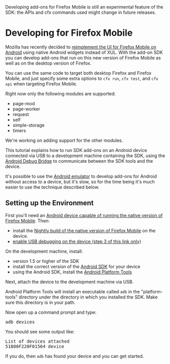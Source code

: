 <div class="warning">Developing add-ons for Firefox Mobile is still
an experimental feature of the SDK: the APIs and cfx commands used
might change in future releases.</div>

# Developing for Firefox Mobile #

Mozilla has recently decided to
[reimplement the UI for Firefox Mobile on Android](http://starkravingfinkle.org/blog/2011/11/firefox-for-android-native-android-ui/)
 using native Android widgets instead of XUL. With the add-on SDK you
can develop add-ons that run on this new version of Firefox Mobile as
well as on the desktop version of Firefox.

You can use the same code to target both desktop Firefox and Firefox
Mobile, and just specify some extra options to `cfx run`, `cfx test`,
and `cfx xpi` when targeting Firefox Mobile.

Right now only the following modules are supported:

* page-mod
* page-worker
* request
* self
* simple-storage
* timers

We're working on adding support for the other modules.

This tutorial explains how to run SDK add-ons on an Android
device connected via USB to a development machine containing the SDK, using the
[Android Debug Bridge](http://developer.android.com/guide/developing/tools/adb.html)
to communicate between the SDK tools and the device.

It's possible to use the
[Android emulator](http://developer.android.com/guide/developing/tools/emulator.html)
to develop add-ons for Android without access to a device, but it's slow,
so for the time being it's much easier to use the technique described
below.

## Setting up the Environment ##

First you'll need an
[Android device capable of running the native version of
Firefox Mobile](https://wiki.mozilla.org/Mobile/Platforms/Android#System_Requirements).
Then:

* install the
[Nightly build of the native version of Firefox Mobile](https://wiki.mozilla.org/Mobile/Platforms/Android#Download_Nightly)
on the device.
* [enable USB debugging on the device (step 3 of this link only)](http://developer.android.com/guide/developing/device.html#setting-up)

On the development machine, install:

* version 1.5 or higher of the SDK
* install the correct version of the
[Android SDK](http://developer.android.com/sdk/index.html)
for your device
* using the Android SDK, install the
[Android Platform Tools](http://developer.android.com/sdk/installing.html#components)

Next, attach the device to the development machine via USB.

Android Platform Tools will install an executable called `adb` in the
"platform-tools" directory under the directory in which you installed the
SDK. Make sure this directory is in your path.

Now open up a command prompt and type:

<pre>
adb devices
</pre>

You should see some output like:

<pre>
List of devices attached 
51800F220F01564 device
</pre>

If you do, then `adb` has found your device and you can get started.
